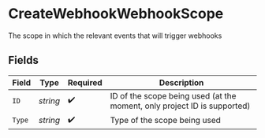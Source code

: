 # CreateWebhookWebhookScope

The scope in which the relevant events that will trigger webhooks


## Fields

| Field                                                                    | Type                                                                     | Required                                                                 | Description                                                              |
| ------------------------------------------------------------------------ | ------------------------------------------------------------------------ | ------------------------------------------------------------------------ | ------------------------------------------------------------------------ |
| `ID`                                                                     | *string*                                                                 | :heavy_check_mark:                                                       | ID of the scope being used (at the moment, only project ID is supported) |
| `Type`                                                                   | *string*                                                                 | :heavy_check_mark:                                                       | Type of the scope being used                                             |